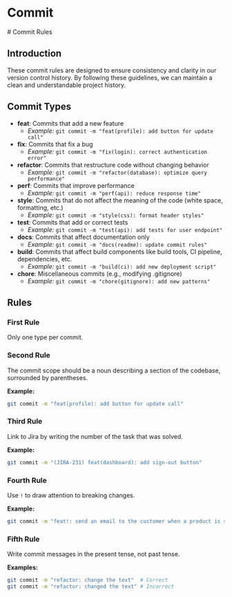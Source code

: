 # Commit 

﻿# Commit Rules

## Introduction

These commit rules are designed to ensure consistency and clarity in our version control history. By following these guidelines, we can maintain a clean and understandable project history.

## Commit Types

- **feat**: Commits that add a new feature
  - _Example:_ `git commit -m "feat(profile): add button for update call"`
- **fix**: Commits that fix a bug
  - _Example:_ `git commit -m "fix(login): correct authentication error"`
- **refactor**: Commits that restructure code without changing behavior
  - _Example:_ `git commit -m "refactor(database): optimize query performance"`
- **perf**: Commits that improve performance
  - _Example:_ `git commit -m "perf(api): reduce response time"`
- **style**: Commits that do not affect the meaning of the code (white space, formatting, etc.)
  - _Example:_ `git commit -m "style(css): format header styles"`
- **test**: Commits that add or correct tests
  - _Example:_ `git commit -m "test(api): add tests for user endpoint"`
- **docs**: Commits that affect documentation only
  - _Example:_ `git commit -m "docs(readme): update commit rules"`
- **build**: Commits that affect build components like build tools, CI pipeline, dependencies, etc.
  - _Example:_ `git commit -m "build(ci): add new deployment script"`
- **chore**: Miscellaneous commits (e.g., modifying .gitignore)
  - _Example:_ `git commit -m "chore(gitignore): add new patterns"`

## Rules

### First Rule

Only one type per commit.

### Second Rule

The commit scope should be a noun describing a section of the codebase, surrounded by parentheses.

**Example:**

```bash
git commit -m "feat(profile): add button for update call"
```

### Third Rule

Link to Jira by writing the number of the task that was solved.

**Example:**

```bash
git commit -m "(JIRA-231) feat(dashboard): add sign-out button"
```

### Fourth Rule

Use `!` to draw attention to breaking changes.

**Example:**

```bash
git commit -m "feat!: send an email to the customer when a product is shipped"
```

### Fifth Rule

Write commit messages in the present tense, not past tense.

**Examples:**

```bash
git commit -m "refactor: change the text"  # Correct
git commit -m "refactor: changed the text" # Incorrect
```
